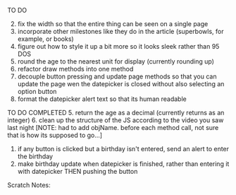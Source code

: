 TO DO

2. fix the width so that the entire thing can be seen on a single page
3. incorporate other milestones like they do in the article (superbowls, for example, or books)
4. figure out how to style it up a bit more so it looks sleek rather than 95 DOS
7. round the age to the nearest unit for display (currently rounding up)
8. refactor draw methods into one method
10. decouple button pressing and update page methods so that you can update the page wen the datepicker is closed without also selecting an option button
11. format the datepicker alert text so that its human readable


TO DO COMPLETED
5. return the age as a decimal (currently returns as an integer)
6. clean up the structure of the JS according to the video you saw last night [NOTE: had to add objName. before each method call, not sure that is how its supposed to go...]
1. if any button is clicked but a birthday isn't entered, send an alert to enter the birthday
9. make birthday update when datepicker is finished, rather than entering it with datepicker THEN pushing the button 


Scratch Notes:
